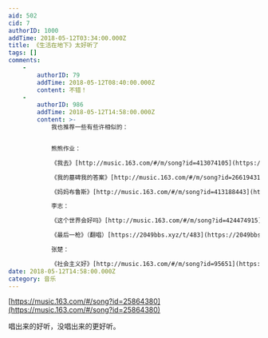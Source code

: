 ```yaml
---
aid: 502
cid: 7
authorID: 1000
addTime: 2018-05-12T03:34:00.000Z
title: 《生活在地下》太好听了
tags: []
comments:
    -
        authorID: 79
        addTime: 2018-05-12T08:40:00.000Z
        content: 不错！
    -
        authorID: 986
        addTime: 2018-05-12T14:58:00.000Z
        content: >-
            我也推荐一些有些许相似的：


            熊熊作业：  

            《我去》[http://music.163.com/#/m/song?id=413074105](https://music.163.com/#/m/song?id=413074105)  

            《我的墓碑我的答案》[http://music.163.com/#/m/song?id=26619431](https://music.163.com/#/m/song?id=26619431)  

            《妈妈布鲁斯》[http://music.163.com/#/m/song?id=413188443](https://music.163.com/#/m/song?id=413188443)  

            李志：  

            《这个世界会好吗》[http://music.163.com/#/m/song?id=424474915](https://music.163.com/#/m/song?id=424474915)  

            《最后一枪》（翻唱）[https://2049bbs.xyz/t/483](https://2049bbs.xyz/t/483)  

            张楚：  

            《社会主义好》[http://music.163.com/#/m/song?id=95651](https://music.163.com/#/m/song?id=95651)
date: 2018-05-12T14:58:00.000Z
category: 音乐
---
```


[https://music.163.com/#/song?id=25864380](https://music.163.com/#/song?id=25864380)

唱出来的好听，没唱出来的更好听。
